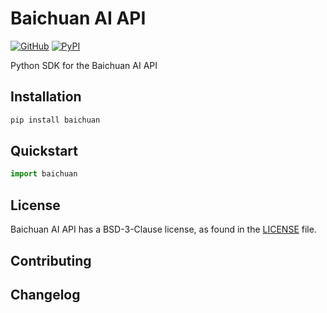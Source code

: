 # Baichuan AI API

[![GitHub][github_badge]][github_link] [![PyPI][pypi_badge]][pypi_link]

Python SDK for the Baichuan AI API



## Installation

```bash
pip install baichuan
```



## Quickstart

```python
import baichuan
```



## License

Baichuan AI API has a BSD-3-Clause license, as found in the [LICENSE](https://github.com/imyizhang/baichuan/blob/main/LICENSE) file.



## Contributing



## Changelog



[github_badge]: https://badgen.net/badge/icon/GitHub?icon=github&color=black&label
[github_link]: https://github.com/imyizhang/baichuan



[pypi_badge]: https://badgen.net/pypi/v/baichuan?icon=pypi&color=black&label
[pypi_link]: https://www.pypi.org/project/baichuan